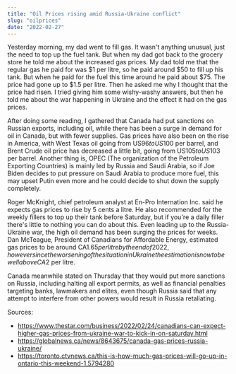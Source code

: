 ```yaml
---
title: "Oil Prices rising amid Russia-Ukraine conflict"
slug: "oilprices"
date: "2022-02-27"
---
```


Yesterday morning, my dad went to fill gas. It wasn't anything unusual, just the need to top up the fuel tank.  But when my dad got back to the grocery store he told me about the increased gas prices. My dad told me that the regular gas he paid for was $1 per litre, so he paid around $50 to fill up his tank. But when he paid for the fuel this time around he paid about $75. The price had gone up to $1.5 per litre. Then he asked me why I thought that the price had risen. I tried giving him some wishy-washy answers, but then he told me about the war happening in Ukraine and the effect it had on the gas prices. 

After doing some reading, I gathered that Canada had put sanctions on Russian exports, including oil, while there has been a surge in demand for oil in Canada, but with fewer supplies. Gas prices have also been on the rise in America, with West Texas oil going from US$96 to US$100 per barrel, and Brent Crude oil price has decreased a little bit, going from US$105 to US$103 per barrel. Another thing is, OPEC (The organization of the Petroleum Exporting Countries) is mainly led by Russia and Saudi Arabia, so if Joe Biden decides to put pressure on Saudi Arabia to produce more fuel, this may upset Putin even more and he could decide to shut down the supply completely. 

Roger McKnight, chief petroleum analyst at En-Pro Internation Inc. said he expects gas prices to rise by 5 cents a litre. He also recommended for the weekly fillers to top up their tank before Saturday, but if you're a daily filler there's little to nothing you can do about this. Even leading up to the Russia-Ukraine war, the high oil demand has been surging the prices for weeks. Dan McTeague, President of Canadians for Affordable Energy, estimated gas prices to be around CA$1.65 per litre by the end of 2022, however since the worsening of the situation in Ukraine the estimation is now to be well above CA$2 per litre.

Canada meanwhile stated on Thursday that they would put more sanctions on Russia, including halting all export permits, as well as financial penalties targeting banks, lawmakers and elites, even though Russia said that any attempt to interfere from other powers would result in Russia retaliating.

Sources: 
 - https://www.thestar.com/business/2022/02/24/canadians-can-expect-higher-gas-prices-from-ukraine-war-to-kick-in-on-saturday.html
 - https://globalnews.ca/news/8643675/canada-gas-prices-russia-ukraine/
 - https://toronto.ctvnews.ca/this-is-how-much-gas-prices-will-go-up-in-ontario-this-weekend-1.5794280
